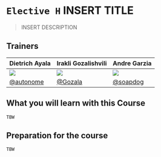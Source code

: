 # `Elective H` INSERT TITLE

> INSERT DESCRIPTION

## Trainers

| **Dietrich Ayala**                                  	| **Irakli Gozalishvili**                             	| **Andre Garzia**                                    	|
|-----------------------------------------------------	|-----------------------------------------------------	|-----------------------------------------------------	|
| ![](https://avatars0.githubusercontent.com/u/50103) 	| ![](https://avatars0.githubusercontent.com/u/21236) 	| ![](https://avatars2.githubusercontent.com/u/23247) 	|
| [@autonome](https://github.com/autonome)            	| [@Gozala](https://github.com/Gozala)                	| [@soapdog](https://github.com/soapdog)              	|

## What you will learn with this Course

`TBW`

## Preparation for the course

`TBW`
